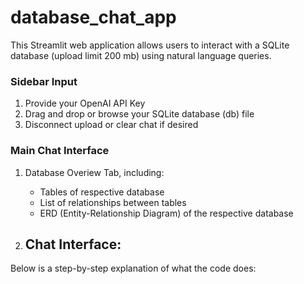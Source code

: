 # database_chat_app

This Streamlit web application allows users to interact with a SQLite database (upload limit 200 mb) using natural language queries. 

### Sidebar Input

1. Provide your OpenAI API Key
2. Drag and drop or browse your SQLite database (db) file
3. Disconnect upload or clear chat if desired

### Main Chat Interface

1. Database Overiew Tab, including:
   - Tables of respective database
   - List of relationships between tables
   - ERD (Entity-Relationship Diagram) of the respective database

2. Chat Interface:
   - 




Below is a step-by-step explanation of what the code does:
